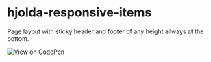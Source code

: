 # hjolda-responsive-items

Page layout with sticky header and footer of any height allways at the bottom.

[![View on CodePen](https://habrastorage.org/webt/cm/rv/e9/cmrve9ihyas0t2rr0vbb2b4bq8m.png)](https://codepen.io/marinakuznecova/pen/wvGePrM)
